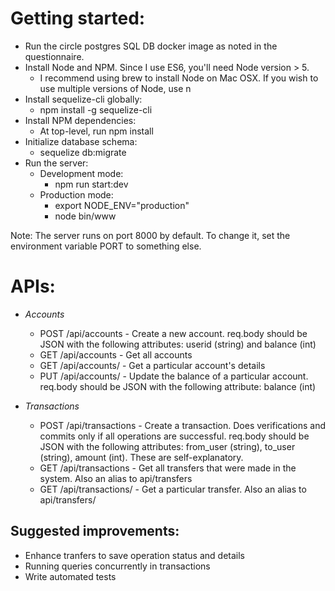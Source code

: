 # Getting started:
* Run the circle postgres SQL DB docker image as noted in the questionnaire.
* Install Node and NPM. Since I use ES6, you'll need Node version > 5.
	* I recommend using brew to install Node on Mac OSX. If you wish to use multiple versions of Node, use n
* Install sequelize-cli globally:
	* npm install -g sequelize-cli
* Install NPM dependencies:
	* At top-level, run npm install
* Initialize database schema:
	* sequelize db:migrate
* Run the server:
	* Development mode:
		* npm run start:dev
	* Production mode:
		* export NODE_ENV="production"
		* node bin/www


Note: The server runs on port 8000 by default. To change it, set the environment variable PORT to something else.

# APIs:
* *Accounts*
	* POST /api/accounts - Create a new account. req.body should be JSON with the following attributes: userid (string) and balance (int)
	* GET /api/accounts - Get all accounts
	* GET /api/accounts/<userid> - Get a particular account's details
	* PUT /api/accounts/<userid> - Update the balance of a particular account. req.body should be JSON with the following attribute: balance (int)

* *Transactions*
	* POST /api/transactions - Create a transaction. Does verifications and commits only if all operations are successful. req.body should be JSON with the following attributes: from_user (string), to_user (string), amount (int). These are self-explanatory.
	* GET /api/transactions - Get all transfers that were made in the system. Also an alias to api/transfers
	* GET /api/transactions/<transferid> - Get a particular transfer. Also an alias to api/transfers/<transferid>

## Suggested improvements:
* Enhance tranfers to save operation status and details
* Running queries concurrently in transactions
* Write automated tests


